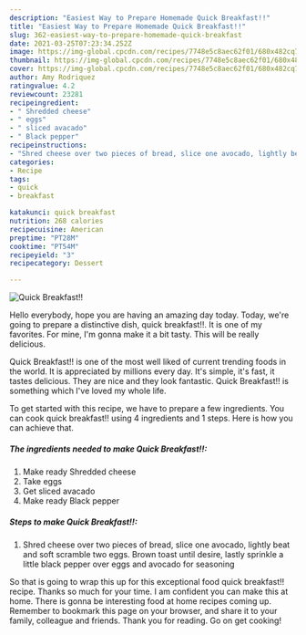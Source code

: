 ```yaml
---
description: "Easiest Way to Prepare Homemade Quick Breakfast!!"
title: "Easiest Way to Prepare Homemade Quick Breakfast!!"
slug: 362-easiest-way-to-prepare-homemade-quick-breakfast
date: 2021-03-25T07:23:34.252Z
image: https://img-global.cpcdn.com/recipes/7748e5c8aec62f01/680x482cq70/quick-breakfast-recipe-main-photo.jpg
thumbnail: https://img-global.cpcdn.com/recipes/7748e5c8aec62f01/680x482cq70/quick-breakfast-recipe-main-photo.jpg
cover: https://img-global.cpcdn.com/recipes/7748e5c8aec62f01/680x482cq70/quick-breakfast-recipe-main-photo.jpg
author: Amy Rodriquez
ratingvalue: 4.2
reviewcount: 23281
recipeingredient:
- " Shredded cheese"
- " eggs"
- " sliced avacado"
- " Black pepper"
recipeinstructions:
- "Shred cheese over two pieces of bread, slice one avocado, lightly beat and soft scramble two eggs. Brown toast until desire, lastly sprinkle a little black pepper over eggs and avocado for seasoning"
categories:
- Recipe
tags:
- quick
- breakfast

katakunci: quick breakfast 
nutrition: 268 calories
recipecuisine: American
preptime: "PT28M"
cooktime: "PT54M"
recipeyield: "3"
recipecategory: Dessert

---
```



![Quick Breakfast!!](https://img-global.cpcdn.com/recipes/7748e5c8aec62f01/680x482cq70/quick-breakfast-recipe-main-photo.jpg)

Hello everybody, hope you are having an amazing day today. Today, we're going to prepare a distinctive dish, quick breakfast!!. It is one of my favorites. For mine, I'm gonna make it a bit tasty. This will be really delicious.



Quick Breakfast!! is one of the most well liked of current trending foods in the world. It is appreciated by millions every day. It's simple, it's fast, it tastes delicious. They are nice and they look fantastic. Quick Breakfast!! is something which I've loved my whole life.


To get started with this recipe, we have to prepare a few ingredients. You can cook quick breakfast!! using 4 ingredients and 1 steps. Here is how you can achieve that.

<!--inarticleads1-->

##### The ingredients needed to make Quick Breakfast!!:

1. Make ready  Shredded cheese
1. Take  eggs
1. Get  sliced avacado
1. Make ready  Black pepper




<!--inarticleads2-->

##### Steps to make Quick Breakfast!!:

1. Shred cheese over two pieces of bread, slice one avocado, lightly beat and soft scramble two eggs. Brown toast until desire, lastly sprinkle a little black pepper over eggs and avocado for seasoning




So that is going to wrap this up for this exceptional food quick breakfast!! recipe. Thanks so much for your time. I am confident you can make this at home. There is gonna be interesting food at home recipes coming up. Remember to bookmark this page on your browser, and share it to your family, colleague and friends. Thank you for reading. Go on get cooking!
